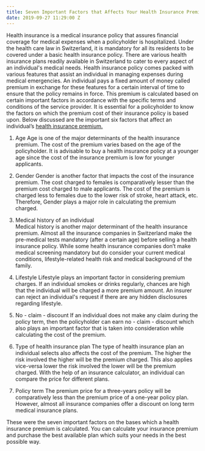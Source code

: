 ```yaml
---
title: Seven Important Factors that Affects Your Health Insurance Premium
date: 2019-09-27 11:29:00 Z
---
```


Health insurance is a medical insurance policy that assures financial coverage for medical expenses when a policyholder is hospitalized. Under the health care law in Switzerland, it is mandatory for all its residents to be covered under a basic health insurance policy. There are various health insurance plans readily available in Switzerland to cater to every aspect of an individual's medical needs. Health insurance policy comes packed with various features that assist an individual in managing expenses during medical emergencies. An individual pays a fixed amount of money called premium in exchange for these features for a certain interval of time to ensure that the policy remains in force. This premium is calculated based on certain important factors in accordance with the specific terms and conditions of the service provider. It is essential for a policyholder to know the factors on which the premium cost of their insurance policy is based upon. Below discussed are the important six factors that affect an individual’s [health insurance premium.](https://www.gute-krankenkasse.ch/ihr-unabhaengiger-versicherungsdienstleister/krankenkassen-pramien-vergleichen/)

1. Age 
Age is one of the major determinants of the health insurance premium. The cost of the premium varies based on the age of the policyholder. It is advisable to buy a health insurance policy at a younger age since the cost of the insurance premium is low for younger applicants. 

2. Gender
Gender is another factor that impacts the cost of the insurance premium. The cost charged to females is comparatively lesser than the premium cost charged to male applicants. The cost of the premium is charged less to females due to the lower risk of stroke, heart attack, etc. Therefore, Gender plays a major role in calculating the premium charged.

3. Medical history of an individual  
Medical history is another major determinant of the health insurance premium. Almost all the insurance companies in Switzerland make the pre-medical tests mandatory (after a certain age) before selling a health insurance policy. While some health insurance companies don’t make medical screening mandatory but do consider your current medical conditions, lifestyle-related health risk and medical background of the family.

4. Lifestyle
Lifestyle plays an important factor in considering premium charges. If an individual smokes or drinks regularly, chances are high that the individual will be charged a more premium amount. An insurer can reject an individual's request if there are any hidden disclosures regarding lifestyle.  

5. No - claim - discount
If an individual does not make any claim during the policy term, then the policyholder can earn no - claim - discount which also plays an important factor that is taken into consideration while calculating the cost of the premium.

6. Type of health insurance plan
The type of health insurance plan an individual selects also affects the cost of the premium. The higher the risk involved the higher will be the premium charged. This also applies vice-versa lower the risk involved the lower will be the premium charged. With the help of an insurance calculator, an individual can compare the price for different plans.

7. Policy term
The premium price for a three-years policy will be comparatively less than the premium price of a one-year policy plan. However, almost all insurance companies offer a discount on long term medical insurance plans.

These were the seven important factors on the bases which a health insurance premium is calculated. You can calculate your insurance premium and purchase the best available plan which suits your needs in the best possible way. 
